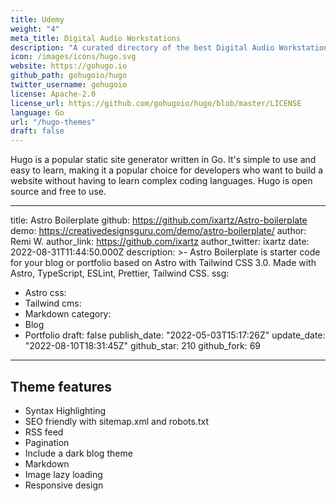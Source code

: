 ```yaml
---
title: Udemy
weight: "4"
meta_title: Digital Audio Workstations
description: "A curated directory of the best Digital Audio Workstations"
icon: /images/icons/hugo.svg
website: https://gohugo.io
github_path: gohugoio/hugo
twitter_username: gohugoio
license: Apache-2.0
license_url: https://github.com/gohugoio/hugo/blob/master/LICENSE
language: Go
url: "/hugo-themes"
draft: false
---
```

Hugo is a popular static site generator written in Go. It's simple to use and easy to learn, making it a popular choice for developers who want to build a website without having to learn complex coding languages. Hugo is open source and free to use.

---
title: Astro Boilerplate
github: https://github.com/ixartz/Astro-boilerplate
demo: https://creativedesignsguru.com/demo/astro-boilerplate/
author: Remi W.
author_link: https://github.com/ixartz
author_twitter: ixartz
date: 2022-08-31T11:44:50.000Z
description: >-
  Astro Boilerplate is starter code for your blog or portfolio based on Astro
  with Tailwind CSS 3.0. Made with Astro, TypeScript, ESLint, Prettier, Tailwind
  CSS.
ssg:
  - Astro
css:
  - Tailwind
cms:
  - Markdown
category:
  - Blog
  - Portfolio
draft: false
publish_date: "2022-05-03T15:17:26Z"
update_date: "2022-08-10T18:31:45Z"
github_star: 210
github_fork: 69
---

## Theme features

- Syntax Highlighting
- SEO friendly with sitemap.xml and robots.txt
- RSS feed
- Pagination
- Include a dark blog theme
- Markdown
- Image lazy loading
- Responsive design
